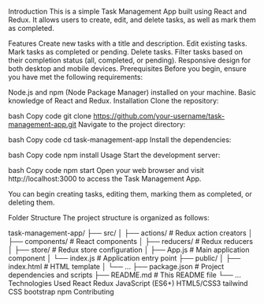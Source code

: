 Introduction
This is a simple Task Management App built using React and Redux. It allows users to create, edit, and delete tasks, as well as mark them as completed. 

Features
Create new tasks with a title and description.
Edit existing tasks.
Mark tasks as completed or pending.
Delete tasks.
Filter tasks based on their completion status (all, completed, or pending).
Responsive design for both desktop and mobile devices.
Prerequisites
Before you begin, ensure you have met the following requirements:

Node.js and npm (Node Package Manager) installed on your machine.
Basic knowledge of React and Redux.
Installation
Clone the repository:

bash
Copy code
git clone https://github.com/your-username/task-management-app.git
Navigate to the project directory:

bash
Copy code
cd task-management-app
Install the dependencies:

bash
Copy code
npm install
Usage
Start the development server:

bash
Copy code
npm start
Open your web browser and visit http://localhost:3000 to access the Task Management App.

You can begin creating tasks, editing them, marking them as completed, or deleting them.

Folder Structure
The project structure is organized as follows:


task-management-app/
  ├── src/
  │    ├── actions/          # Redux action creators
  │    ├── components/       # React components
  │    ├── reducers/         # Redux reducers
  │    ├── store/            # Redux store configuration
  │    ├── App.js            # Main application component
  │    └── index.js          # Application entry point
  ├── public/
  │    ├── index.html        # HTML template
  │    └── ...
  ├── package.json           # Project dependencies and scripts
  ├── README.md              # This README file
  └── ...
Technologies Used
React
Redux
JavaScript (ES6+)
HTML5/CSS3
tailwind CSS
bootstrap
npm
Contributing







